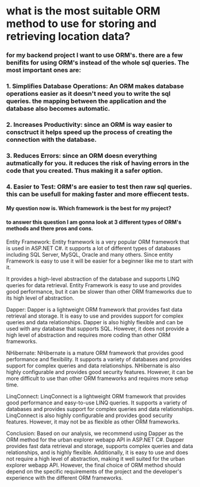 # what is the most suitable ORM method to use for storing and retrieving location data?

### for my backend project I want to use ORM's. there are a few benifits for using ORM's instead of the whole sql queries. The most important ones are:

### 1. Simplifies Database Operations: An ORM makes database operations easier as it doesn't need you to write the sql queries. the mapping between the application and the database also becomes automatic.

### 2. Increases Productivity: since an ORM is way easier to consctruct it helps speed up the process of creating the connection with the database.

### 3. Reduces Errors: since an ORM doesn everything autmatically for you. it reduces the risk of having errors in the code that you created. Thus making it a safer option.

### 4. Easier to Test: ORM's are easier to test then raw sql queries. this can be usefull for making faster and more effiecent tests.

#### My question now is. Which framework is the best for my project? 

#### to answer this question I am gonna look at 3 different types of ORM's methods and there pros and cons. 

Entity Framework: Entity framework is a very popular ORM framework that is used in ASP.NET C#. it supports a lot of different types of databases including SQL Server, MySQL, Oracle and many others. Since entity Framework is easy to use it will be easier for a beginner like me to start with it. 

 It provides a high-level abstraction of the database and supports LINQ queries for data retrieval. Entity Framework is easy to use and provides good performance, but it can be slower than other ORM frameworks due to its high level of abstraction.

Dapper: Dapper is a lightweight ORM framework that provides fast data retrieval and storage. It is easy to use and provides support for complex queries and data relationships. Dapper is also highly flexible and can be used with any database that supports SQL. However, it does not provide a high level of abstraction and requires more coding than other ORM frameworks.

NHibernate: NHibernate is a mature ORM framework that provides good performance and flexibility. It supports a variety of databases and provides support for complex queries and data relationships. NHibernate is also highly configurable and provides good security features. However, it can be more difficult to use than other ORM frameworks and requires more setup time.

LinqConnect: LinqConnect is a lightweight ORM framework that provides good performance and easy-to-use LINQ queries. It supports a variety of databases and provides support for complex queries and data relationships. LinqConnect is also highly configurable and provides good security features. However, it may not be as flexible as other ORM frameworks.

Conclusion:
Based on our analysis, we recommend using Dapper as the ORM method for the urban explorer webapp API in ASP.NET C#. Dapper provides fast data retrieval and storage, supports complex queries and data relationships, and is highly flexible. Additionally, it is easy to use and does not require a high level of abstraction, making it well suited for the urban explorer webapp API. However, the final choice of ORM method should depend on the specific requirements of the project and the developer's experience with the different ORM frameworks.
